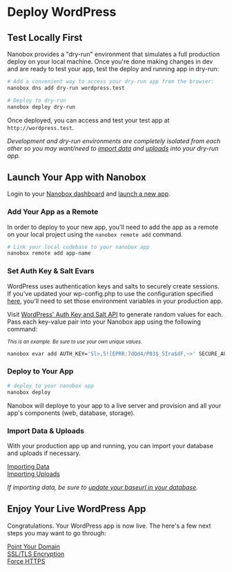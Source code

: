 # Deploy WordPress

## Test Locally First
Nanobox provides a "dry-run" environment that simulates a full production deploy on your local machine. Once you're done making changes in dev and are ready to test your app, test the deploy and running app in dry-run:

```bash
# Add a convenient way to access your dry-run app from the browser:
nanobox dns add dry-run wordpress.test

# Deploy to dry-run
nanobox deploy dry-run
```

Once deployed, you can access and test your test app at `http://wordpress.test`.

*Development and dry-run environments are completely isolated from each other so you may want/need to [import data](/php/wordpress/importing-data) and [uploads](/php/wordpress/importing-uploads) into your dry-run app.*


## Launch Your App with Nanobox
Login to your [Nanobox dashboard](https://dashboard.nanobox.io) and [launch a new app](https://docs.nanobox.io/workflow/launch-app/).

### Add Your App as a Remote
In order to deploy to your new app, you'll need to add the app as a remote on your local project using the `nanobox remote add` command.

```bash
# Link your local codebase to your nanobox app
nanobox remote add app-name
```

### Set Auth Key & Salt Evars
WordPress uses authentication keys and salts to securely create sessions. If you've updated your wp-config.php to use the configuration specified [here](/php/wordpress//#setup-auth-keys-salts), you'll need to set those environment variables in your production app.

Visit [WordPress' Auth Key and Salt API](https://api.wordpress.org/secret-key/1.1/salt/) to generate random values for each. Pass each key-value pair into your Nanobox app using the following command:

<em style="font-size: .8em">This is an example. Be sure to use your own unique values.</em>

```bash
nanobox evar add AUTH_KEY='Sl>,5![EPRR:7dQd4/P03$_5Ira$dF,~>' SECURE_AUTH_KEY=':=D;!X(1an~r#B(L.E?_+oAYXoGgjDen1' LOGGED_IN_KEY='4]X]-,`1zjrcvG=WSWE/-2+n%=V^bHB9J' NONCE_KEY='WJVs@}9#s7U,q-}<>07FvxHO3rYJ`u-{p' AUTH_SALT='S$.W{XrI2%adaMysm-<S:e&d!<9E-)N/d' SECURE_AUTH_SALT='_h)+V.XBHXL@@Cc.BG,-At|vS|)_rOJ`H' LOGGED_IN_SALT=';VE`XM9--ih!LJju=c;2|/|6$8ik0u[Me' NONCE_SALT='/fTF;u`(z<$|d nse?HwD1Ih@o[:v=ub|'
```

### Deploy to Your App
```bash
# deploy to your nanobox app
nanobox deploy
```

Nanobox will deploye to your app to a live server and provision and all your app's components (web, database, storage).

### Import Data & Uploads
With your production app up and running, you can import your database and uploads if necessary.

[Importing Data](/php/wordpress/importing-data/#importing-data-into-a-production-database)  
[Importing Uploads](/wordpress/importing-uploads/)

*If importing data, be sure to [update your baseurl in your database](/php/wordpress/importing-data/#update-your-wordpress-baseurl).*

## Enjoy Your Live WordPress App
Congratulations. Your WordPress app is now live. The here's a few next steps you may want to go through:

[Point Your Domain](/php/wordpress/point-your-domain)  
[SSL/TLS Encryption](/php/wordpress/encryption)  
[Force HTTPS](/php/wordpress/force-https)
